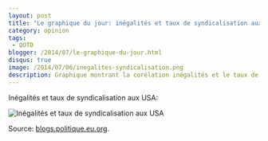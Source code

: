 ```yaml
---
layout: post
title: "Le graphique du jour: inégalités et taux de syndicalisation aux USA"
category: opinion
tags:
 - QOTD
blogger: /2014/07/le-graphique-du-jour.html
disqus: true
image: /2014/07/06/inegalites-syndicalisation.png
description: Graphique montrant la corélation inégalités et le taux de syndicalisation aux USA.
---
```


Inégalités et taux de syndicalisation aux USA:

![Inégalités et taux de syndicalisation aux USA](inegalites-syndicalisation.png)

Source: [blogs.politique.eu.org](http://blogs.politique.eu.org/Proteger-le-droit-de-greve-c-est).
